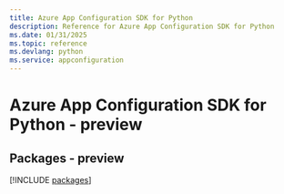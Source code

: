 ```yaml
---
title: Azure App Configuration SDK for Python
description: Reference for Azure App Configuration SDK for Python
ms.date: 01/31/2025
ms.topic: reference
ms.devlang: python
ms.service: appconfiguration
---
```

# Azure App Configuration SDK for Python - preview
## Packages - preview
[!INCLUDE [packages](app-configuration-index.md)]